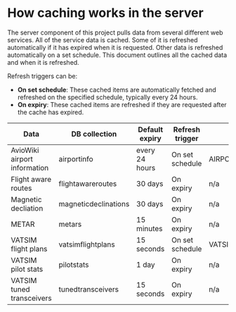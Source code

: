 # How caching works in the server

The server component of this project pulls data from several different web services. All
of the service data is cached. Some of it is refreshed automatically if it has expired
when it is requested. Other data is refreshed automatically on a set schedule. This document
outlines all the cached data and when it is refreshed.

Refresh triggers can be:

* **On set schedule**: These cached items are automatically fetched and refreshed on the specified schedule, typically every 24 hours.
* **On expiry**: These cached items are refreshed if they are requested after the cache has expired.

| Data                         | DB collection        | Default expiry | Refresh trigger | Environment variable        |
| ---------------------------- | -------------------- | -------------- | --------------- | --------------------------- |
| AvioWiki airport information | airportinfo          | every 24 hours | On set schedule | AIRPORT_REFRESH_INTERVAL    |
| Flight aware routes          | flightawareroutes    | 30 days        | On expiry       | n/a                         |
| Magnetic decliation          | magneticdeclinations | 30 days        | On expiry       | n/a                         |
| METAR                        | metars               | 15 minutes     | On expiry       | n/a                         |
| VATSIM flight plans          | vatsimflightplans    | 15 seconds     | On set schedule | VATSIM_AUTO_UPDATE_INTERVAL |
| VATSIM pilot stats           | pilotstats           | 1 day          | On expiry       | n/a                         |  |
| VATSIM tuned transceivers    | tunedtransceivers    | 15 seconds     | On expiry       | n/a                         |
